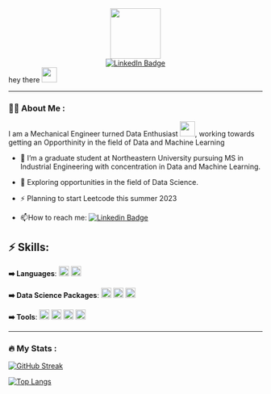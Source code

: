 <div id="header" align="center">
  <img src="https://media.giphy.com/media/M9gbBd9nbDrOTu1Mqx/giphy.gif" width="100"/>
  <div id="badges">
  <a href="https://www.linkedin.com/in/karthikpanghat/">
    <img src="https://img.shields.io/badge/LinkedIn-blue?style=for-the-badge&logo=linkedin&logoColor=white" alt="LinkedIn Badge"/>
  </a>
</div> 
  <img src="https://komarev.com/ghpvc/?username=kpanghat&style=flat-square&color=blue" alt=""/>
</div>
        </h1>
        hey there
        <img src="https://media.giphy.com/media/hvRJCLFzcasrR4ia7z/giphy.gif" width="30px"/>
        </h1>
</div>


---

### :man_technologist: About Me :

I am a Mechanical Engineer turned Data Enthusiast <img src="https://media.giphy.com/media/WUlplcMpOCEmTGBtBW/giphy.gif" width="30">, working towards getting an Opporthinity in the field of Data and Machine Learning

- :telescope: I’m a graduate student at Northeastern University pursuing MS in Industrial Engineering with concentration in Data and Machine Learning.

- :seedling: Exploring opportunities in the field of Data Science.

- :zap: Planning to start Leetcode this summer 2023

- :mailbox:How to reach me: [![Linkedin Badge](https://img.shields.io/badge/-karthikpanghat-blue?style=flat&logo=Linkedin&logoColor=white)](https://www.linkedin.com/in/karthikpanghat/)


## ⚡ Skills:
**➡️ Languages**: <img src="https://img.shields.io/badge/-Python-black?style=flat-square&logo=Python" height=20></a>
<img src="https://img.shields.io/badge/R-276DC3?style=for-the-badge&logo=r&logoColor=white" height=20></a>

**➡️ Data Science Packages**: <img src="https://img.shields.io/badge/Numpy-777BB4?style=for-the-badge&logo=numpy&logoColor=white" height=20></a>
<img src="https://img.shields.io/badge/Pandas-2C2D72?style=for-the-badge&logo=pandas&logoColor=white" height=20></a>
<img src="https://img.shields.io/badge/scikit_learn-F7931E?style=for-the-badge&logo=scikit-learn&logoColor=white" height=20></a>

**➡️ Tools**: <img src="https://img.shields.io/badge/-Git-black?style=flat-square&logo=git" height=20></a>
<img src="https://img.shields.io/badge/-GitHub-181717?style=flat-square&logo=github" height=20></a>
<img src="https://img.shields.io/badge/-Jupyter-blue?style=flat-square&logo=jupyter" height=20></a>
<img src="https://img.shields.io/badge/-Visual%20Studio%20Code-blue?style=flat-square&logo=visualstudiocode" height=20></a>

---

### :fire: My Stats :

[![GitHub Streak](http://github-readme-streak-stats.herokuapp.com?user=kpanghat&theme=dark&background=000000)](https://git.io/streak-stats)

[![Top Langs](https://github-readme-stats.vercel.app/api/top-langs/?username=kpanghat&layout=compact&theme=vision-friendly-dark)](https://github.com/anuraghazra/github-readme-stats)

<!--
**kpanghat/kpanghat** is a ✨ _special_ ✨ repository because its `README.md` (this file) appears on your GitHub profile.

Here are some ideas to get you started:

- 🔭 I’m currently working on ...
- 🌱 I’m currently learning ...
- 👯 I’m looking to collaborate on ...
- 🤔 I’m looking for help with ...
- 💬 Ask me about ...
- 📫 How to reach me: ...
- 😄 Pronouns: ...
- ⚡ Fun fact: ...
--
